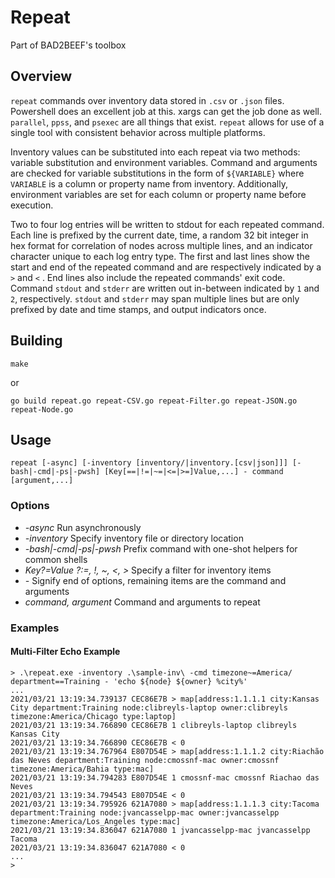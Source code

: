 # Repeat

Part of BAD2BEEF's toolbox

## Overview

`repeat` commands over inventory data stored in `.csv` or `.json` files. Powershell does an excellent job at this. xargs can get the job done as well. `parallel`, `ppss`, and `psexec` are all things that exist. `repeat` allows for use of a single tool with consistent behavior across multiple platforms.

Inventory values can be substituted into each repeat via two methods: variable substitution and environment variables. Command and arguments are checked for variable substitutions in the form of `${VARIABLE}` where `VARIABLE` is a column or property name from inventory. Additionally, environment variables are set for each column or property name before execution.

Two to four log entries will be written to stdout for each repeated command. Each line is prefixed by the current date, time, a random 32 bit integer in hex format for correlation of nodes across multiple lines, and an indicator character unique to each log entry type. The first and last lines show the start and end of the repeated command and are respectively indicated by a `>` and `<` . End lines also include the repeated commands' exit code. Command `stdout` and `stderr` are written out in-between indicated by `1` and `2`, respectively. `stdout` and `stderr` may span multiple lines but are only prefixed by date and time stamps, and output indicators once.

## Building

    make

or

    go build repeat.go repeat-CSV.go repeat-Filter.go repeat-JSON.go repeat-Node.go

## Usage

    repeat [-async] [-inventory [inventory/|inventory.[csv|json]]] [-bash|-cmd|-ps|-pwsh] [Key[==|!=|~=|<=|>=]Value,...] - command [argument,...]

### Options

- *-async* Run asynchronously
- *-inventory* Specify inventory file or directory location
- *-bash|-cmd|-ps|-pwsh* Prefix command with one-shot helpers for common shells
- *Key?=Value* *?:=, !, ~, <, >* Specify a filter for inventory items
- *-* Signify end of options, remaining items are the command and arguments
- *command, argument* Command and arguments to repeat

### Examples

#### Multi-Filter Echo Example

    > .\repeat.exe -inventory .\sample-inv\ -cmd timezone~=America/ department==Training - 'echo ${node} ${owner} %city%'
    ...
    2021/03/21 13:19:34.739137 CEC86E7B > map[address:1.1.1.1 city:Kansas City department:Training node:clibreyls-laptop owner:clibreyls timezone:America/Chicago type:laptop]
    2021/03/21 13:19:34.766890 CEC86E7B 1 clibreyls-laptop clibreyls Kansas City
    2021/03/21 13:19:34.766890 CEC86E7B < 0
    2021/03/21 13:19:34.767964 E807D54E > map[address:1.1.1.2 city:Riachão das Neves department:Training node:cmossnf-mac owner:cmossnf timezone:America/Bahia type:mac]
    2021/03/21 13:19:34.794283 E807D54E 1 cmossnf-mac cmossnf Riachao das Neves
    2021/03/21 13:19:34.794543 E807D54E < 0
    2021/03/21 13:19:34.795926 621A7080 > map[address:1.1.1.3 city:Tacoma department:Training node:jvancasselpp-mac owner:jvancasselpp timezone:America/Los_Angeles type:mac]
    2021/03/21 13:19:34.836047 621A7080 1 jvancasselpp-mac jvancasselpp Tacoma
    2021/03/21 13:19:34.836047 621A7080 < 0
    ...
    >
